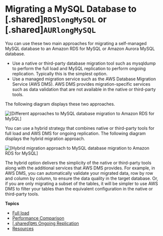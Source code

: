 # Migrating a MySQL Database to \[\.shared\]`RDSlongMySQL` or \[\.shared\]`AURlongMySQL`<a name="chap-manageddatabases.mysql2rds"></a>

You can use these two main approaches for migrating a self\-managed MySQL database to an Amazon RDS for MySQL or Amazon Aurora MySQL database\.
+ Use a native or third\-party database migration tool such as mysqldump to perform the full load and MySQL replication to perform ongoing replication\. Typically this is the simplest option\.
+ Use a managed migration service such as the AWS Database Migration Service \(AWS DMS\)\. AWS DMS provides migration\-specific services such as data validation that are not available in the native or third\-party tools\.

The following diagram displays these two approaches\.

![\[Different approaches to MySQL database migration to Amazon RDS for MySQL\]](http://docs.aws.amazon.com/dms/latest/sbs/images/sbs-mysql2rds-migration-approaches.png)

You can use a hybrid strategy that combines native or third\-party tools for full load and AWS DMS for ongoing replication\. The following diagram displays the hybrid migration approach\.

![\[Hybrid migration approach to MySQL database migration to Amazon RDS for MySQL\]](http://docs.aws.amazon.com/dms/latest/sbs/images/sbs-mysql2rds-hybrid-migration-approach.png)

The hybrid option delivers the simplicity of the native or third\-party tools along with the additional services that AWS DMS provides\. For example, in AWS DMS, you can automatically validate your migrated data, row by row and column by column, to ensure the data quality in the target database\. Or, if you are only migrating a subset of the tables, it will be simpler to use AWS DMS to filter your tables than the equivalent configuration in the native or third\-party tools\.

**Topics**
+ [Full load](chap-manageddatabases.mysql2rds.fullload.md)
+ [Performance Comparison](chap-manageddatabases.mysql2rds.performance.md)
+ [\[\.shared\]`DMS` Ongoing Replication](chap-manageddatabases.mysql2rds.replication.md)
+ [Resources](chap-manageddatabases.mysql2rds.resources.md)